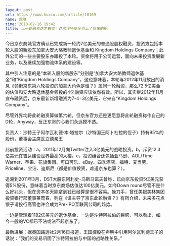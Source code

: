 ```yaml
---
layout: post
url: https://www.huxiu.com/article/10169
name: 虎嗅
time: 2013-02-16 19:42
title: 上一轮融资这才算完！这次沙特基金也上了京东的船
---
```

今日京东商城官方确认已完成新一轮约7亿美元的普通股股权融资，投资方包括本轮入股的新股东加拿大安大略教师退休基金和 Kingdom Holdings Company；此外公司的一些主要股东亦跟投了本轮。资金将用于公司运营，面向未来投资发展新业务，以及继续加强物流体系的建设等。

其中引人注意的是“本轮入股的新股东”分别是“加拿大安大略教师退休基金”和“Kingdom Holdings Company”，这也意味着，本轮与2012年11月放出的消息《领衔京东第六轮投资的加拿大角色是谁？》属同一轮融资，那么72.5亿美金的估值和安大略退休基金领投的4亿融资应该依然有效。所以，其实继2012年11月宣布融资后，京东最新新增融资为7-4=3亿美元，它来自“Kingdom Holdings Company”。

尽管外界均将此轮融资算做第六轮，但京东官方还是更愿意将此轮融资称作自己的D轮，Anyway，反正东哥的心我们永远摸不透。

负责人：沙特王子阿尔瓦利德·本·塔拉尔（沙特国王阿卜杜拉的侄子）持有95%的股份，董事会主席瓦立德亲王

此前投资活动：a，2011年12月向Twitter注入3亿美元的战略投资。b，斥资12.3亿美元在吉达建设世界最高的大楼。c，投资组合还包括亚马逊、AOL/Time Warner、苹果、花旗集团、可口可乐、eBay、四季酒店、福特、麦当劳、Priceline、宝洁、迪斯尼（都是价值投资，难道京东也算？）。

追溯到2011年3月，DST大股东阿利史-乌斯马诺夫曾称，已向京东投资5亿美元获得5%股份，意味着当时京东商场估值达100亿美元。如今Down round尽管不是什么好兆头，但在资本冬天能拿到钱已经算是很不容易。操刀手，曾任美银美林集团投资银行部董事蒉莺春，则在《谁主导了京东此轮融资？》有所介绍，未来多花点银子请投行高管也许会成为Pre-IPO互联网公司的趋势。

一边是管理着1182亿美元的退休基金，一边是沙特阿拉伯的巨鳄，可以看出，如今一般的VC都已不沾或沾不起京东了。

最新进展：据英国路透社2月16日报道，王国控股在声明中引用阿尔瓦利德王子的话说：“我们的交易巩固了沙特阿拉伯与中国的战略性关系。”

